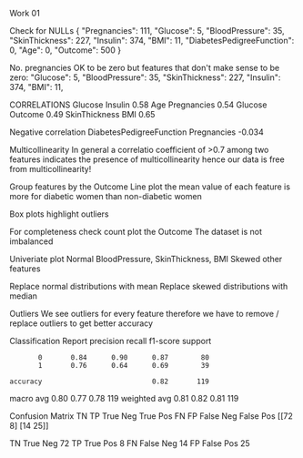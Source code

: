 Work 01

Check for NULLs
{
    "Pregnancies": 111,
    "Glucose": 5,
    "BloodPressure": 35,
    "SkinThickness": 227,
    "Insulin": 374,
    "BMI": 11,
    "DiabetesPedigreeFunction": 0,
    "Age": 0,
    "Outcome": 500
}

No. pregnancies OK to be zero
but features that don't make sense to be zero:
    "Glucose": 5,
    "BloodPressure": 35,
    "SkinThickness": 227,
    "Insulin": 374,
    "BMI": 11,


CORRELATIONS
Glucose         Insulin         0.58
Age             Pregnancies     0.54
Glucose         Outcome         0.49
SkinThickness   BMI             0.65

Negative correlation
DiabetesPedigreeFunction    Pregnancies     -0.034

Multicollinearity
In general a correlatio coefficient of >0.7 among two
features indicates the presence of multicollinearity
hence our data is free from multicollinearity!


Group features by the Outcome
Line plot
the mean value of each feature is more for diabetic women than non-diabetic women

Box plots
highlight outliers

For completeness check count plot the Outcome
The dataset is not imbalanced


Univeriate plot
Normal      BloodPressure, SkinThickness, BMI
Skewed      other features

Replace normal distributions with   mean
Replace skewed distributions with   median


Outliers
We see outliers for every feature
therefore we have to remove / replace outliers to get better accuracy


Classification Report
              precision    recall  f1-score   support

           0       0.84      0.90      0.87        80
           1       0.76      0.64      0.69        39

    accuracy                           0.82       119
   macro avg       0.80      0.77      0.78       119
weighted avg       0.81      0.82      0.81       119


Confusion Matrix
TN TP       True  Neg   True  Pos
FN FP       False Neg   False Pos
[[72  8]
 [14 25]]

TN          True  Neg   72
TP          True  Pos    8
FN          False Neg   14
FP          False Pos   25